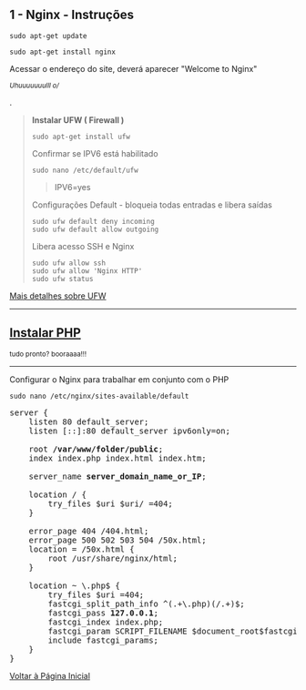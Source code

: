 ## 1 - Nginx - Instruções


```
sudo apt-get update
```


```
sudo apt-get install nginx
```


Acessar o endereço do site, deverá aparecer "Welcome to Nginx"

<small><em>Uhuuuuuuulll  o/</em></small>


.


> **Instalar UFW  ( Firewall )**
> 
> ``` 
> sudo apt-get install ufw
> ```
> 
> Confirmar se IPV6 está habilitado
> 
> ```
> sudo nano /etc/default/ufw
> ```
> > IPV6=yes
> 
> Configurações Default - bloqueia todas entradas e libera saídas
> ``` 
> sudo ufw default deny incoming
> sudo ufw default allow outgoing
> ```
> 
> Libera acesso SSH e Nginx
> ``` 
> sudo ufw allow ssh
> sudo ufw allow 'Nginx HTTP'
> sudo ufw status
> ``` 

[Mais detalhes sobre UFW](https://www.digitalocean.com/community/tutorials/how-to-setup-a-firewall-with-ufw-on-an-ubuntu-and-debian-cloud-server)

**********

## [Instalar PHP](../php7-1/installation.md)

<small>tudo pronto? booraaaa!!!</small>

**********




Configurar o Nginx para trabalhar em conjunto com o PHP


```
sudo nano /etc/nginx/sites-available/default
```


<pre>
server {
    listen 80 default_server;
    listen [::]:80 default_server ipv6only=on;

    root <strong>/var/www/folder/public</strong>;
    index index.php index.html index.htm;

    server_name <strong>server_domain_name_or_IP</strong>;

    location / {
        try_files $uri $uri/ =404;
    }

    error_page 404 /404.html;
    error_page 500 502 503 504 /50x.html;
    location = /50x.html {
        root /usr/share/nginx/html;
    }

    location ~ \.php$ {
        try_files $uri =404;
        fastcgi_split_path_info ^(.+\.php)(/.+)$;
        fastcgi_pass <strong>127.0.0.1</strong>;
        fastcgi_index index.php;
        fastcgi_param SCRIPT_FILENAME $document_root$fastcgi_script_name;
        include fastcgi_params;
    }
}
</pre>


[Voltar à Página Inicial](../../README.md)